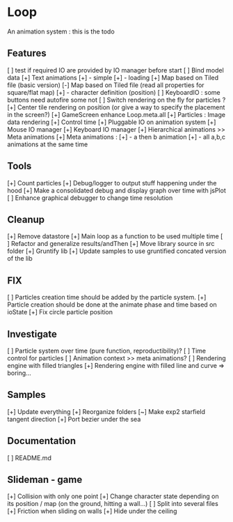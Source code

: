 # Loop
An animation system : this is the todo

## Features
 [ ] test if required IO are provided by IO manager before start
 [ ] Bind model data
 [+] Text animations 
 [+]  - simple
 [+]  - loading
 [+] Map based on Tiled file (basic version)
 [-] Map based on Tiled file (read all properties for square/flat map)
 [+]  - character definition (position)
 [ ] KeyboardIO : some buttons need autofire some not
 [ ] Switch rendering on the fly for particles ? 
 [+] Center tile rendering on position (or give a way to specify the placement in the screen?)
 [+] GameScreen enhance Loop.meta.all
 [+] Particles : Image data rendering
 [+] Control time
 [+] Pluggable IO on animation system
 [+] Mouse IO manager
 [+] Keyboard IO manager
 [+] Hierarchical animations >> Meta animations
 [+] Meta animations : 
 [+]  - a then b animation
 [+]  - all a,b,c animations at the same time 

## Tools
 [+] Count particles 
 [+] Debug/logger to output stuff happening under the hood
 [+] Make a consolidated debug and display graph over time with jsPlot
 [ ] Enhance graphical debugger to change time resolution

## Cleanup 
 [+] Remove datastore
 [+] Main loop as a function to be used multiple time
 [ ] Refactor and generalize results/andThen
 [+] Move library source in src folder
 [+] Gruntify lib
 [+] Update samples to use gruntified concated version of the lib 

## FIX
 [ ] Particles creation time should be added by the particle system.
 [+] Particle creation should be done at the animate phase and time based on ioState
 [+] Fix circle particle position

## Investigate 
 [ ] Particle system over time (pure function, reproductibility)?
 [ ] Time control for particles
 [ ] Animation context >> meta animations?
 [ ] Rendering engine with filled triangles
 [+] Rendering engine with filled line and curve => boring...

## Samples 
 [+] Update everything
 [+] Reorganize folders
 [~] Make exp2 starfield tangent direction
 [+] Port bezier under the sea

## Documentation
 [ ] README.md

## Slideman - game 
 [+] Collision with only one point
 [+] Change character state depending on its position / map (on the ground, hitting a wall...)
 [ ] Split into several files
 [+] Friction when sliding on walls
 [+] Hide under the ceiling
